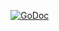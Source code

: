 [![GoDoc](https://godoc.org/github.com/wargarblgarbl/libgosubs/ass?status.svg)](https://godoc.org/github.com/wargarblgarbl/libgosubs/ass)
